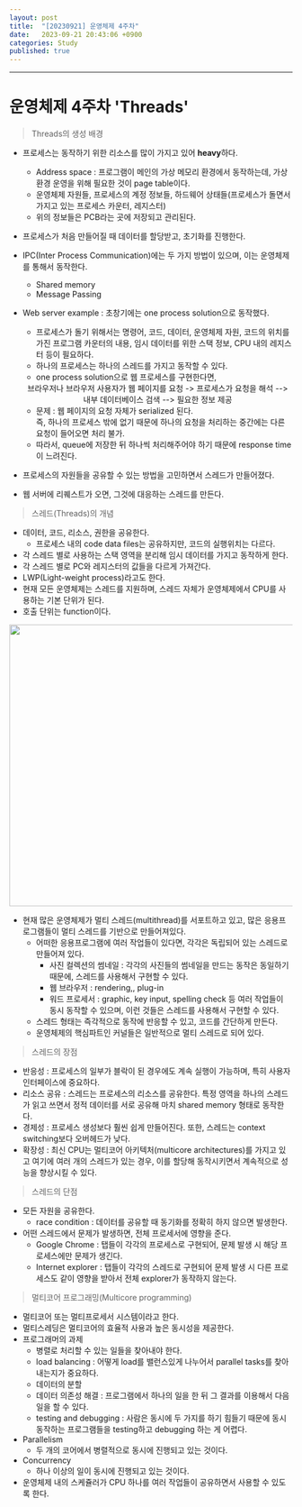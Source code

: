 ```yaml
---
layout: post
title:  "[20230921] 운영체제 4주차"
date:   2023-09-21 20:43:06 +0900
categories: Study
published: true
---
```


---
# 운영체제 4주차 'Threads'

> Threads의 생성 배경

- 프로세스는 동작하기 위한 리소스를 많이 가지고 있어 **heavy**하다.
  - Address space : 프로그램이 메인의 가상 메모리 환경에서 동작하는데, 가상 환경 운영을 위해 필요한 것이 page table이다.
  - 운영체제 자원들, 프로세스의 계정 정보들, 하드웨어 상태들(프로세스가 돌면서 가지고 있는 프로세스 카운터, 레지스터)
  - 위의 정보들은 PCB라는 곳에 저장되고 관리된다.
- 프로세스가 처음 만들어질 때 데이터를 할당받고, 초기화를 진행한다.
- IPC(Inter Process Communication)에는 두 가지 방법이 있으며, 이는 운영체제를 통해서 동작한다. 
  - Shared memory
  - Message Passing

- Web server example : 초창기에는 one process solution으로 동작했다.
  - 프로세스가 돌기 위해서는 명령어, 코드, 데이터, 운영체제 자원, 코드의 위치를 가진 프로그램 카운터의 내용, 임시 데이터를 위한 스택 정보, CPU 내의 레지스터 등이 필요하다. 
  - 하나의 프로세스는 하나의 스레드를 가지고 동작할 수 있다.
  - one process solution으로 웹 프로세스를 구현한다면, 
  <center>브라우저나 브라우저 사용자가 웹 페이지를 요청 -> 프로세스가 요청을 해석 --> 내부 데이터베이스 검색 --> 필요한 정보 제공</center>
  
  - 문제 : 웹 페이지의 요청 자체가 serialized 된다.<br> 즉, 하나의 프로세스 밖에 없기 때문에 하나의 요청을 처리하는 중간에는 다른 요청이 들어오면 처리 불가.
  - 따라서, queue에 저장한 뒤 하나씩 처리해주어야 하기 때문에 response time이 느려진다. 
- 프로세스의 자원들을 공유할 수 있는 방법을 고민하면서 스레드가 만들어졌다.  
- 웹 서버에 리퀘스트가 오면, 그것에 대응하는 스레드를 만든다. 

> 스레드(Threads)의 개념

- 데이터, 코드, 리소스, 권한을 공유한다.
  - 프로세스 내의 code data files는 공유하지만, 코드의 실행위치는 다르다.
- 각 스레드 별로 사용하는 스택 영역을 분리해 임시 데이터를 가지고 동작하게 한다. 
- 각 스레드 별로 PC와 레지스터의 값들을 다르게 가져간다. 
- LWP(Light-weight process)라고도 한다.
- 현재 모든 운영체제는 스레드를 지원하며, 스레드 자체가 운영체제에서 CPU를 사용하는 기본 단위가 된다. 
- 호출 단위는 function이다. 
<center><img src= "https://github.com/yaejinkong/yaejinkong.github.io/assets/127467781/3398427e-8043-473d-92ce-88b1dee3873d" width = "700" height = "500"></center>

- 현재 많은 운영체제가 멀티 스레드(multithread)를 서포트하고 있고, 많은 응용프로그램들이 멀티 스레드를 기반으로 만들어져있다.
  - 어떠한 응용프로그램에 여러 작업들이 있다면, 각각은 독립되어 있는 스레드로 만들어져 있다. 
    - 사진 컬렉션의 썸네일 : 각각의 사진들의 썸네일을 만드는 동작은 동일하기 때문에, 스레드를 사용해서 구현할 수 있다.
    - 웹 브라우저 : rendering,, plug-in
    - 워드 프로세서 : graphic, key input, spelling check 등 여러 작업들이 동시 동작할 수 있으며, 이런 것들은 스레드를 사용해서 구현할 수 있다.
  - 스레드 형태는 즉각적으로 동작에 반응할 수 있고, 코드를 간단하게 만든다.
  - 운영체제의 핵심파트인 커널들은 일반적으로 멀티 스레드로 되어 있다. 


> 스레드의 장점
- 반응성 : 프로세스의 일부가 블락이 된 경우에도 계속 실행이 가능하며, 특히 사용자 인터페이스에 중요하다.
- 리소스 공유 : 스레드는 프로세스의 리소스를 공유한다. 특정 영역을 하나의 스레드가 읽고 쓰면서 정적 데이터를 서로 공유해 마치 shared memory 형태로 동작한다. 
- 경제성 : 프로세스 생성보다 훨씬 쉽게 만들어진다. 또한, 스레드는 context switching보다 오버헤드가 낮다. 
- 확장성 : 최신 CPU는 멀티코어 아키텍처(multicore architectures)를 가지고 있고 여기에 여러 개의 스레드가 있는 경우, 이를 할당해 동작시키면서 계속적으로 성능을 향상시킬 수 있다. 


> 스레드의 단점
- 모든 자원을 공유한다.
  - race condition : 데이터를 공유할 때 동기화를 정확히 하지 않으면 발생한다.
- 어떤 스레드에서 문제가 발생하면, 전체 프로세서에 영향을 준다.
  - Google Chrome : 탭들이 각각의 프로세스로 구현되어, 문제 발생 시 해당 프로세스에만 문제가 생긴다.
  - Internet explorer : 탭들이 각각의 스레드로 구현되어 문제 발생 시 다른 프로세스도 같이 영향을 받아서 전체 explorer가 동작하지 않는다.


> 멀티코어 프로그래밍(Multicore programming)
- 멀티코어 또는 멀티프로세서 시스템이라고 한다. 
- 멀티스레딩은 멀티코어의 효율적 사용과 높은 동시성을 제공한다. 
- 프로그래머의 과제
  - 병렬로 처리할 수 있는 일들을 찾아내야 한다.
  - load balancing : 어떻게 load를 밸런스있게 나누어서 parallel tasks를 찾아내는지가 중요하다.
  - 데이터의 분할
  - 데이터 의존성 해결 : 프로그램에서 하나의 일을 한 뒤 그 결과를 이용해서 다음 일을 할 수 있다. 
  - testing and debugging : 사람은 동시에 두 가지를 하기 힘들기 때문에 동시 동작하는 프로그램들을 testing하고 debugging 하는 게 어렵다.
- Parallelism
  - 두 개의 코어에서 병렬적으로 동시에 진행되고 있는 것이다.
- Concurrency
  - 하나 이상의 일이 동시에 진행되고 있는 것이다. 
- 운영체제 내의 스케쥴러가 CPU 하나를 여러 작업들이 공유하면서 사용할 수 있도록 한다. 



